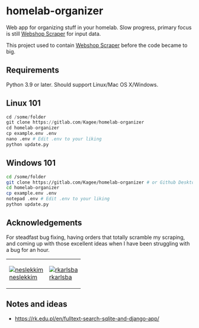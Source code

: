 # homelab-organizer
Web app for organizing stuff in your homelab. Slow progress, primary focus is still [Webshop Scraper](https://gitlab.com/Kagee/webshop-order-scraper) for input data.

This project used to contain [Webshop Scraper](https://gitlab.com/Kagee/webshop-order-scraper) before the code became to big.

## Requirements

Python 3.9 or later. Should support  Linux/Mac OS X/Windows.

## Linux 101
````python
cd /some/folder
git clone https://gitlab.com/Kagee/homelab-organizer
cd homelab-organizer
cp example.env .env
nano .env # Edit .env to your liking
python update.py
````

## Windows 101
````bash
cd /some/folder
git clone https://gitlab.com/Kagee/homelab-organizer # or Github Desktop/other
cd homelab-organizer
cp example.env .env
notepad .env # Edit .env to your liking
python update.py
````

## Acknowledgements

For steadfast bug fixing, having orders that totally scramble my scraping, and coming up with those excellent ideas when I have been struggling with a bug for an hour.
<table>
<tr><td>

[![neslekkim](https://github.com/neslekkim.png/?size=50)  
neslekkim](https://github.com/neslekkim)
</td>
<td>

[![rkarlsba](https://github.com/rkarlsba.png/?size=50)  
rkarlsba](https://github.com/rkarlsba)
</td></tr>
</table>

## Notes and ideas
* <https://rk.edu.pl/en/fulltext-search-sqlite-and-django-app/>

